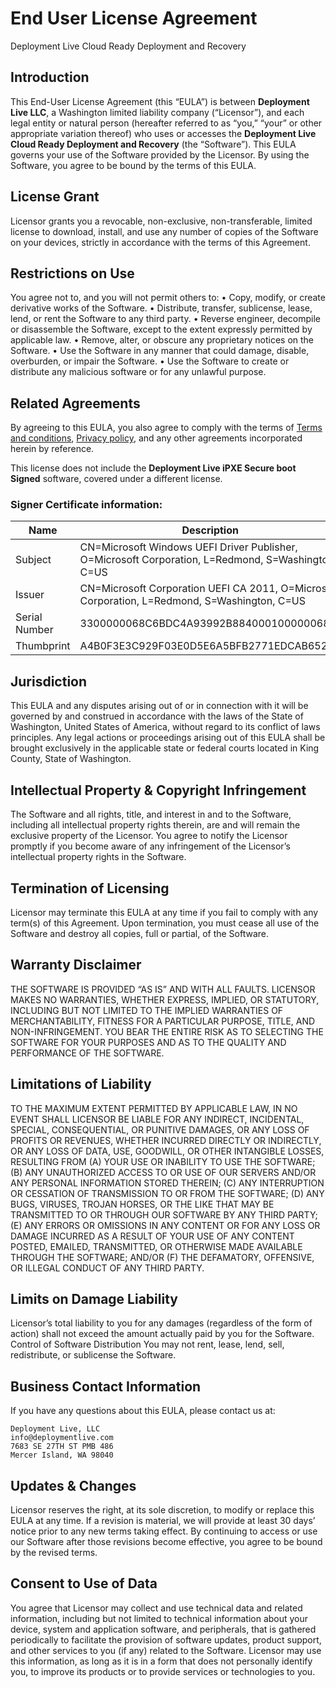 # End User License Agreement 

Deployment Live Cloud Ready Deployment and Recovery

## Introduction

This End-User License Agreement (this “EULA”) is between **Deployment Live LLC**, a Washington limited liability company (“Licensor”), and each legal entity or natural person (hereafter referred to as “you,” “your” or other appropriate variation thereof) who uses or accesses the **Deployment Live Cloud Ready Deployment and Recovery** (the “Software”). This EULA governs your use of the Software provided by the Licensor. By using the Software, you agree to be bound by the terms of this EULA.

## License Grant
Licensor grants you a revocable, non-exclusive, non-transferable, limited license to download, install, and use any number of copies of the Software on your devices, strictly in accordance with the terms of this Agreement.

## Restrictions on Use
You agree not to, and you will not permit others to:
•	Copy, modify, or create derivative works of the Software.
•	Distribute, transfer, sublicense, lease, lend, or rent the Software to any third party.
•	Reverse engineer, decompile or disassemble the Software, except to the extent expressly permitted by applicable law.
•	Remove, alter, or obscure any proprietary notices on the Software.
•	Use the Software in any manner that could damage, disable, overburden, or impair the Software.
•	Use the Software to create or distribute any malicious software or for any unlawful purpose.

## Related Agreements
By agreeing to this EULA, you also agree to comply with the terms of [Terms and conditions](https://deploymentlive.com/legal.html), [Privacy policy](https://deploymentlive.com/legal.html), and any other agreements incorporated herein by reference.

This license does not include the **Deployment Live iPXE Secure boot Signed** software, covered under a different license. 

### Signer Certificate information:

|Name|Description|
|----|-----------|
|Subject|CN=Microsoft Windows UEFI Driver Publisher, O=Microsoft Corporation, L=Redmond, S=Washington, C=US|
|Issuer|CN=Microsoft Corporation UEFI CA 2011, O=Microsoft Corporation, L=Redmond, S=Washington, C=US|
|Serial Number|3300000068C6BDC4A93992B884000100000068|
|Thumbprint|A4B0F3E3C929F03E0D5E6A5BFB2771EDCAB652B0|

## Jurisdiction
This EULA and any disputes arising out of or in connection with it will be governed by and construed in accordance with the laws of the State of Washington, United States of America, without regard to its conflict of laws principles. Any legal actions or proceedings arising out of this EULA shall be brought exclusively in the applicable state or federal courts located in King County, State of Washington.

## Intellectual Property & Copyright Infringement
The Software and all rights, title, and interest in and to the Software, including all intellectual property rights therein, are and will remain the exclusive property of the Licensor. You agree to notify the Licensor promptly if you become aware of any infringement of the Licensor’s intellectual property rights in the Software.

## Termination of Licensing
Licensor may terminate this EULA at any time if you fail to comply with any term(s) of this Agreement. Upon termination, you must cease all use of the Software and destroy all copies, full or partial, of the Software.

## Warranty Disclaimer
THE SOFTWARE IS PROVIDED “AS IS” AND WITH ALL FAULTS. LICENSOR MAKES NO WARRANTIES, WHETHER EXPRESS, IMPLIED, OR STATUTORY, INCLUDING BUT NOT LIMITED TO THE IMPLIED WARRANTIES OF MERCHANTABILITY, FITNESS FOR A PARTICULAR PURPOSE, TITLE, AND NON-INFRINGEMENT. YOU BEAR THE ENTIRE RISK AS TO SELECTING THE SOFTWARE FOR YOUR PURPOSES AND AS TO THE QUALITY AND PERFORMANCE OF THE SOFTWARE.

## Limitations of Liability
TO THE MAXIMUM EXTENT PERMITTED BY APPLICABLE LAW, IN NO EVENT SHALL LICENSOR BE LIABLE FOR ANY INDIRECT, INCIDENTAL, SPECIAL, CONSEQUENTIAL, OR PUNITIVE DAMAGES, OR ANY LOSS OF PROFITS OR REVENUES, WHETHER INCURRED DIRECTLY OR INDIRECTLY, OR ANY LOSS OF DATA, USE, GOODWILL, OR OTHER INTANGIBLE LOSSES, RESULTING FROM (A) YOUR USE OR INABILITY TO USE THE SOFTWARE; (B) ANY UNAUTHORIZED ACCESS TO OR USE OF OUR SERVERS AND/OR ANY PERSONAL INFORMATION STORED THEREIN; (C) ANY INTERRUPTION OR CESSATION OF TRANSMISSION TO OR FROM THE SOFTWARE; (D) ANY BUGS, VIRUSES, TROJAN HORSES, OR THE LIKE THAT MAY BE TRANSMITTED TO OR THROUGH OUR SOFTWARE BY ANY THIRD PARTY; (E) ANY ERRORS OR OMISSIONS IN ANY CONTENT OR FOR ANY LOSS OR DAMAGE INCURRED AS A RESULT OF YOUR USE OF ANY CONTENT POSTED, EMAILED, TRANSMITTED, OR OTHERWISE MADE AVAILABLE THROUGH THE SOFTWARE; AND/OR (F) THE DEFAMATORY, OFFENSIVE, OR ILLEGAL CONDUCT OF ANY THIRD PARTY.

## Limits on Damage Liability
Licensor’s total liability to you for any damages (regardless of the form of action) shall not exceed the amount actually paid by you for the Software.
Control of Software Distribution
You may not rent, lease, lend, sell, redistribute, or sublicense the Software.

## Business Contact Information
If you have any questions about this EULA, please contact us at:
```
Deployment Live, LLC
info@deploymentlive.com
7683 SE 27TH ST PMB 486
Mercer Island, WA 98040
```

## Updates & Changes
Licensor reserves the right, at its sole discretion, to modify or replace this EULA at any time. If a revision is material, we will provide at least 30 days’ notice prior to any new terms taking effect. By continuing to access or use our Software after those revisions become effective, you agree to be bound by the revised terms.

## Consent to Use of Data
You agree that Licensor may collect and use technical data and related information, including but not limited to technical information about your device, system and application software, and peripherals, that is gathered periodically to facilitate the provision of software updates, product support, and other services to you (if any) related to the Software. Licensor may use this information, as long as it is in a form that does not personally identify you, to improve its products or to provide services or technologies to you.
